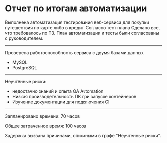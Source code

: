 # Отчет по итогам автоматизации

Выполнена автоматизация тестирования веб-сервиса для покупки путешествия по карте либо в кредит. Согласно тест плана
Сделано все, что требовалось по ТЗ. План автоматизации и тесты были согласованы с руководителем.

___

Проверена работоспособность сервиса с двумя базами данных

* MySQL
* PostgreSQL
___

Неучтённые риски:

* недостачно знаний и опыта QA Automation
* Низкая производетельность ПК при запуске контейнеров
* Изучение документации для подключения CI

___
  
Запланировано времени: 70 часов

Общее затраченное время: 100 часов

Задержка вызвана причинами, описаными в графе "Неучтенные риски".

